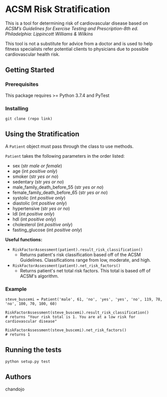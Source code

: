 # ACSM Risk Stratification

This is a tool for determining risk of cardiovascular disease based on *ACSM’s Guidelines for Exercise Testing and Prescription-8th ed. Philadelphia: Lippincott Williams & Wilkins*

This tool is not a substitute for advice from a doctor and is used to help fitness specialists refer potential clients to physicians due to possible cardiovascular health risk.

## Getting Started
### Prerequisites

This package requires >= Python 3.7.4 and PyTest

### Installing

```
git clone (repo link)
```

## Using the Stratification
A `Patient` object must pass through the class to use methods.

`Patient` takes the following parameters in the order listed:
- sex (str *male or female*)
- age (int *positive only*)
- smoker (str *yes or no*)
- sedentary (str *yes or no*)
- male_family_death_before_55 (str *yes or no*)
- female_family_death_before_65 (str *yes or no*)
- systolic (int *positive only*)
- diastolic (int *positive only*)
- hypertensive (str *yes or no*)
- ldl (int *positive only*)
- hdl (int *positive only*)
- cholesterol (int *positive only*)
- fasting_glucose (int *positive only*)

**Useful functions:**
- `RiskFactorAssessment(patient).result_risk_classification()`
  - Returns patient's risk classification based off of the ACSM Guidelines. Classifications range from low, moderate, and high.
- `RiskFactorAssessment(patient).net_risk_factors()`
  - Returns patient's net total risk factors. This total is based off of ACSM's algorithm.


### Example
```
steve_buscemi = Patient('male', 61, 'no', 'yes', 'yes', 'no', 119, 78, 'no', 100, 70, 100, 60)

RiskFactorAssessment(steve_buscemi).result_risk_classification()
# returns "Your risk total is 1. You are at a low risk for cardiovascular disease"

RiskFactorAssessment(steve_buscemi).net_risk_factors()
# returns 1

```

## Running the tests
```
python setup.py test
```

## Authors
chandojo
